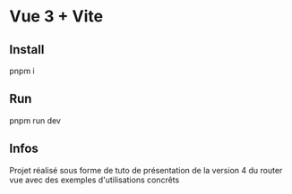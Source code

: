 # Vue 3 + Vite
## Install 
pnpm i
## Run
pnpm run dev

## Infos
Projet réalisé sous forme de tuto de présentation de la version 4 du router vue avec des exemples d'utilisations concrêts
